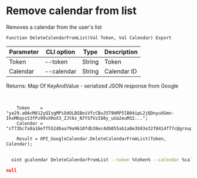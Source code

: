 ﻿---
sidebar_position: 4
---

# Remove calendar from list
 Removes a calendar from the user's list



`Function DeleteCalendarFromList(Val Token, Val Calendar) Export`

  | Parameter | CLI option | Type | Description |
  |-|-|-|-|
  | Token | --token | String | Token |
  | Calendar | --calendar | String | Calendar ID |

  
  Returns:  Map Of KeyAndValue - serialized JSON response from Google

<br/>




```bsl title="Code example"
    Token    = "ya29.a0AcM612yQIsgMPiOdOLBSBoiVfcCBuJ5T9HRP5lB04ipL2jQDnyuXGmn-IkxMKqss53fPz99sXRoX3_ZJt6s_N7YSfVzI88y_uUa2euM32...";
    Calendar = "cf73bcfa8a16eff552d6aa79a9610fdb38ec4db055ab1a0e3b93e32f8414f77c@group.calendar.google.com";

    Result = OPI_GoogleCalendar.DeleteCalendarFromList(Token, Calendar);
```



```sh title="CLI command example"
    
  oint gcalendar DeleteCalendarFromList --token %token% --calendar %calendar%

```

```json title="Result"
null
```
